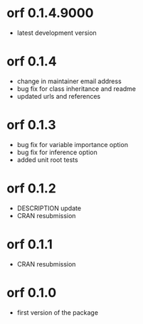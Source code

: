 # orf 0.1.4.9000

* latest development version

# orf 0.1.4

* change in maintainer email address
* bug fix for class inheritance and readme
* updated urls and references

# orf 0.1.3

* bug fix for variable importance option
* bug fix for inference option
* added unit root tests

# orf 0.1.2

* DESCRIPTION update
* CRAN resubmission

# orf 0.1.1

* CRAN resubmission

# orf 0.1.0

* first version of the package
